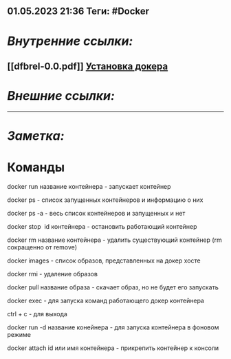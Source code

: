 01.05.2023    21:36
Теги: #Docker 
---
# ***Внутренние ссылки:***
[[dfbrel-0.0.pdf]]
[Установка докера](https://totaku.ru/ustanovka-docker-i-docker-compose-na-ubuntu-22-04/)
---
# ***Внешние ссылки:***

---
# ***Заметка:***

# Команды

docker run название контейнера - запускает контейнер

docker ps - список запущенных контейнеров и информацию о них

docker ps -a - весь список контейнеров и запущенных и нет

docker stop  id контейнера - остановить работающий контейнер

docker rm название контейнера - удалить существующий контейнер (rm сокращенно от remove)

docker images - список образов, представленных на докер хосте

docker rmi - удаление образов

docker pull название образа - скачает образ, но не будет его запускать

docker exec - для запуска команд работающего докер контейнера

ctrl + c - для выхода

docker run -d название конейнера - для запуска контейнера в фоновом режиме

docker attach id или имя контейнера - прикрепить контейнер к консоли